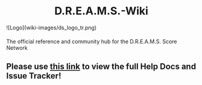 <h1 align="center">D.R.E.A.M.S.-Wiki</h1>
![Logo](wiki-images/ds_logo_tr.png)

####  
The official reference and community hub for the D.R.E.A.M.S. Score Network

## Please use [this link](wiki) to view the full Help Docs and Issue Tracker!
